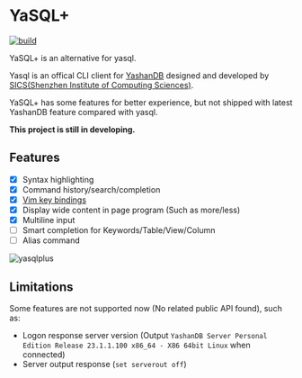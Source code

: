 # YaSQL+

[![build](https://github.com/SalHe/yasqlplus/actions/workflows/build.yml/badge.svg)](https://github.com/SalHe/yasqlplus/actions/workflows/build.yml)

YaSQL+ is an alternative for yasql. 

Yasql is an offical CLI client for [YashanDB](https://www.yashandb.com/) designed and developed by [SICS(Shenzhen Institute of Computing Sciences)](https://www.sics.ac.cn/).

YaSQL+ has some features for better experience, but not shipped with latest YashanDB feature compared with yasql.

**This project is still in developing.**

## Features

- [x] Syntax highlighting
- [x] Command history/search/completion
- [x] [Vim key bindings](https://github.com/kkawakam/rustyline?tab=readme-ov-file#vi-command-mode)
- [x] Display wide content in page program (Such as more/less)
- [x] Multiline input
- [ ] Smart completion for Keywords/Table/View/Column
- [ ] Alias command

![yasqlplus](./docs/images/yasqlplus.gif)

## Limitations

Some features are not supported now (No related public API found), such as: 

- Logon response server version (Output `YashanDB Server Personal Edition Release 23.1.1.100 x86_64 - X86 64bit Linux` when connected)
- Server output response (`set serverout off`)

